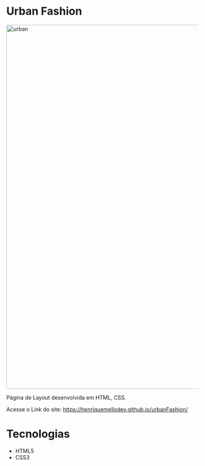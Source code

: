 # Urban Fashion

<img width="955" alt="urban" src="https://user-images.githubusercontent.com/62962707/105538071-f0225900-5d03-11eb-84bd-060acc916979.PNG">

Página de Layout desenvolvida em HTML, CSS.

Acesse o Link do site: https://henriquemellodev.github.io/urbanFashion/

# Tecnologias

- HTML5
- CSS3
